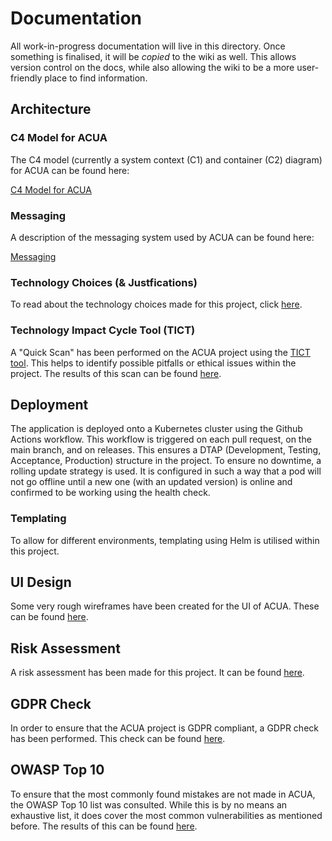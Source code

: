 # Documentation

All work-in-progress documentation will live in this directory. Once something is finalised, it will be _copied_ to the wiki as well. This allows version control on the docs, while also allowing the wiki to be a more user-friendly place to find information.

## Architecture

### C4 Model for ACUA

The C4 model (currently a system context (C1) and container (C2) diagram) for ACUA can be found here:

[C4 Model for ACUA](c4model.md)

### Messaging

A description of the messaging system used by ACUA can be found here:

[Messaging](messaging.md)

### Technology Choices (& Justfications)

To read about the technology choices made for this project, click [here](technology_choices.md).

### Technology Impact Cycle Tool (TICT)

A "Quick Scan" has been performed on the ACUA project using the [TICT tool](https://tict.io/). This helps to identify possible pitfalls or ethical issues within the project. The results of this scan can be found [here](./TICT/TICT_quick_scan.pdf).

## Deployment

The application is deployed onto a Kubernetes cluster using the Github Actions workflow. This workflow is triggered on each pull request, on the main branch, and on releases. This ensures a DTAP (Development, Testing, Acceptance, Production) structure in the project.
To ensure no downtime, a rolling update strategy is used. It is configured in such a way that a pod will not go offline until a new one (with an updated version) is online and confirmed to be working using the health check.

### Templating

To allow for different environments, templating using Helm is utilised within this project.

## UI Design

Some very rough wireframes have been created for the UI of ACUA. These can be found [here](./media/wireframes/wireframes.png).

## Risk Assessment

A risk assessment has been made for this project. It can be found [here](./risk_assessment.md).

## GDPR Check

In order to ensure that the ACUA project is GDPR compliant, a GDPR check has been performed. This check can be found [here](./gdpr.md).

## OWASP Top 10

To ensure that the most commonly found mistakes are not made in ACUA, the OWASP Top 10 list was consulted. While this is by no means an exhaustive list, it does cover the most common vulnerabilities as mentioned before. The results of this can be found [here](./owasp-top-10.md).
